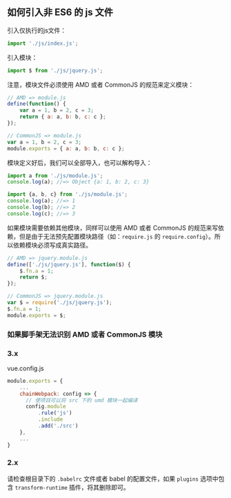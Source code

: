 ## 如何引入非 ES6 的 js 文件

引入仅执行的js文件：

```js
import './js/index.js';
```

引入模块：

```js
import $ from './js/jquery.js';
```

注意，模块文件必须使用 AMD 或者 CommonJS 的规范来定义模块：

```js
// AMD => module.js
define(function() {
	var a = 1, b = 2, c = 3;
	return { a: a, b: b, c: c };
});

// CommonJS => module.js
var a = 1, b = 2, c = 3;
module.exports = { a: a, b: b, c: c };
```

模块定义好后，我们可以全部导入，也可以解构导入：

```js
import a from './js/module.js';
console.log(a); //=> Object {a: 1, b: 2, c: 3}

import {a, b, c} from './js/module.js';
console.log(a); //=> 1
console.log(b); //=> 2
console.log(c); //=> 3
```

如果模块需要依赖其他模块，同样可以使用 AMD 或者 CommonJS 的规范来写依赖，但是由于无法预先配置模块路径（如：`require.js` 的 `require.config`）。所以依赖模块必须写成真实路径。

```js
// AMD => jquery.module.js
define(['./js/jquery.js'], function($) {
	$.fn.a = 1;
	return $;
});

// CommonJS => jquery.module.js
var $ = require('./js/jquery.js');
$.fn.a = 1;
module.exports = $;
```

### 如果脚手架无法识别 AMD 或者 CommonJS 模块

### 3.x

vue.config.js

```js
module.exports = {
    ...
    chainWebpack: config => {
      // 使项目可以将 src 下的 umd 模块一起编译
      config.module
          .rule('js')
          .include
          .add('./src')
    },
    ...
}
```

### 2.x

请检查根目录下的 `.babelrc` 文件或者 babel 的配置文件，如果 `plugins` 选项中包含 `transform-runtime` 插件，将其删除即可。

